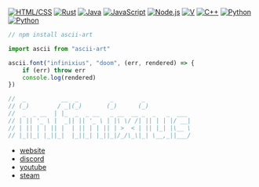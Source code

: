 [![HTML/CSS](https://img.shields.io/static/v1?label=&message=HTML/CSS&color=D41F1F&logo=html5&logoColor=FFFFFF)](https://developer.mozilla.org/en-US/docs/Web/HTML)
[![Rust](https://img.shields.io/static/v1?label=&message=Rust&color=f34a00&logo=rust&logoColor=FFFFFF)](https://github.com/rust-lang/rust)
[![Java](https://img.shields.io/static/v1?label&message=Java&color=FFC500&logo=coffeescript&logoColor=000000)](https://openjdk.java.net/)
[![JavaScript](https://img.shields.io/static/v1?label=&message=JavaScript&color=F1E05A&logo=javascript&logoColor=000000)](https://developer.mozilla.org/en-US/docs/Web/JavaScript)
[![Node.js](https://img.shields.io/static/v1?label=&message=Node.js&color=47d147&logo=node.js&logoColor=FFFFFF)](https://nodejs.org/en/)
[![V](https://img.shields.io/static/v1?label=&message=V&color=5d87bf&logo=v&logoColor=FFFFFF)](https://github.com/vlang/v/)
[![C++](https://img.shields.io/static/v1?label=&message=C%2B%2B&color=00599C&logo=C%2B%2B&logoColor=FFFFFF)](http://www.cplusplus.org/)
[![Python](https://img.shields.io/static/v1?label=&message=Python&color=9B18B7&logo=python&logoColor=FFFFFF)](https://www.python.org/)
[![Python](https://img.shields.io/static/v1?label=&message=Kotlin&color=7F52FF&logo=kotlin&logoColor=FFFFFF)](https://kotlinlang.org/)

```js
// npm install ascii-art

import ascii from "ascii-art"

ascii.font("infinixius", "doom", (err, rendered) => {
    if (err) throw err
    console.log(rendered)
})

//  _          __  _         _        _
// (_)        / _|(_)       (_)      (_)
//  _  _ __  | |_  _  _ __   _ __  __ _  _   _  ___
// | || '_ \ |  _|| || '_ \ | |\ \/ /| || | | |/ __|
// | || | | || |  | || | | || | >  < | || |_| |\__ \
// |_||_| |_||_|  |_||_| |_||_|/_/\_\|_| \__,_||___/
```

- [website](https://infinixi.us/)
- [discord](https://discord.com/users/485443784180760578)
- [youtube](https://www.youtube.com/channel/UCYsFRNlEVKQaFf9mJnhdL3g)
- [steam](https://steamcommunity.com/id/infinixius)
